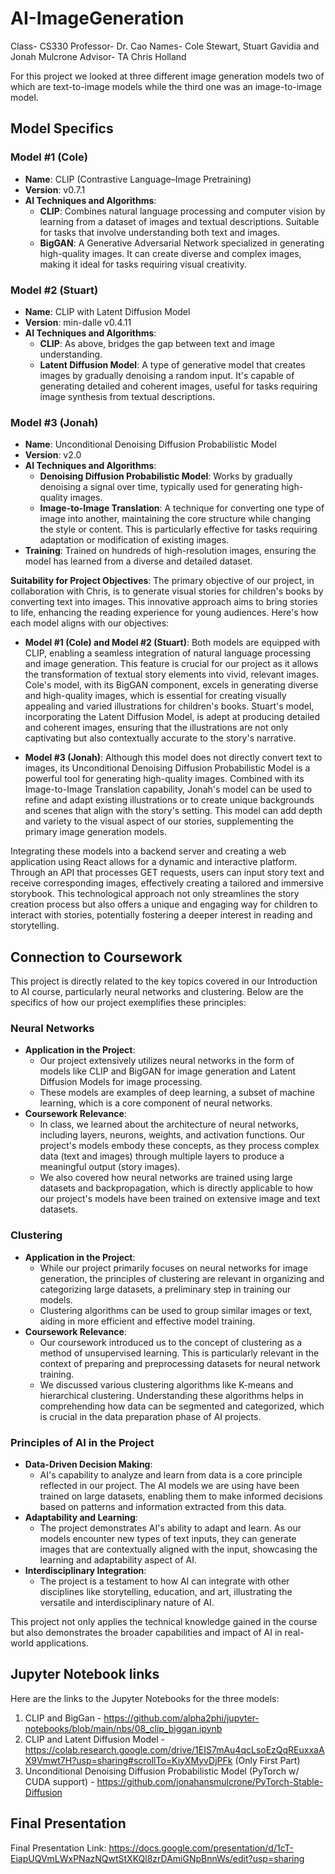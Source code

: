 # AI-ImageGeneration

Class- CS330
Professor- Dr. Cao
Names- Cole Stewart, Stuart Gavidia and Jonah Mulcrone
Advisor- TA Chris Holland

For this project we looked at three different image generation models two of which are text-to-image models while the third one was an image-to-image model.

## Model Specifics

### Model #1 (Cole)
- **Name**: CLIP (Contrastive Language–Image Pretraining)
- **Version**: v0.7.1
- **AI Techniques and Algorithms**:
  - **CLIP**: Combines natural language processing and computer vision by learning from a dataset of images and textual descriptions. Suitable for tasks that involve understanding both text and images.
  - **BigGAN**: A Generative Adversarial Network specialized in generating high-quality images. It can create diverse and complex images, making it ideal for tasks requiring visual creativity.

### Model #2 (Stuart)
- **Name**: CLIP with Latent Diffusion Model
- **Version**: min-dalle v0.4.11
- **AI Techniques and Algorithms**:
  - **CLIP**: As above, bridges the gap between text and image understanding.
  - **Latent Diffusion Model**: A type of generative model that creates images by gradually denoising a random input. It's capable of generating detailed and coherent images, useful for tasks requiring image synthesis from textual descriptions.

### Model #3 (Jonah)
- **Name**: Unconditional Denoising Diffusion Probabilistic Model
- **Version**: v2.0
- **AI Techniques and Algorithms**:
  - **Denoising Diffusion Probabilistic Model**: Works by gradually denoising a signal over time, typically used for generating high-quality images.
  - **Image-to-Image Translation**: A technique for converting one type of image into another, maintaining the core structure while changing the style or content. This is particularly effective for tasks requiring adaptation or modification of existing images.
- **Training**: Trained on hundreds of high-resolution images, ensuring the model has learned from a diverse and detailed dataset.

**Suitability for Project Objectives**: 
The primary objective of our project, in collaboration with Chris, is to generate visual stories for children's books by converting text into images. This innovative approach aims to bring stories to life, enhancing the reading experience for young audiences. Here's how each model aligns with our objectives:

- **Model #1 (Cole) and Model #2 (Stuart)**: Both models are equipped with CLIP, enabling a seamless integration of natural language processing and image generation. This feature is crucial for our project as it allows the transformation of textual story elements into vivid, relevant images. Cole's model, with its BigGAN component, excels in generating diverse and high-quality images, which is essential for creating visually appealing and varied illustrations for children's books. Stuart's model, incorporating the Latent Diffusion Model, is adept at producing detailed and coherent images, ensuring that the illustrations are not only captivating but also contextually accurate to the story's narrative.

- **Model #3 (Jonah)**: Although this model does not directly convert text to images, its Unconditional Denoising Diffusion Probabilistic Model is a powerful tool for generating high-quality images. Combined with its Image-to-Image Translation capability, Jonah's model can be used to refine and adapt existing illustrations or to create unique backgrounds and scenes that align with the story's setting. This model can add depth and variety to the visual aspect of our stories, supplementing the primary image generation models.

Integrating these models into a backend server and creating a web application using React allows for a dynamic and interactive platform. Through an API that processes GET requests, users can input story text and receive corresponding images, effectively creating a tailored and immersive storybook. This technological approach not only streamlines the story creation process but also offers a unique and engaging way for children to interact with stories, potentially fostering a deeper interest in reading and storytelling.

## Connection to Coursework

This project is directly related to the key topics covered in our Introduction to AI course, particularly neural networks and clustering. Below are the specifics of how our project exemplifies these principles:

### Neural Networks
- **Application in the Project**: 
  - Our project extensively utilizes neural networks in the form of models like CLIP and BigGAN for image generation and Latent Diffusion Models for image processing.
  - These models are examples of deep learning, a subset of machine learning, which is a core component of neural networks.
- **Coursework Relevance**: 
  - In class, we learned about the architecture of neural networks, including layers, neurons, weights, and activation functions. Our project's models embody these concepts, as they process complex data (text and images) through multiple layers to produce a meaningful output (story images).
  - We also covered how neural networks are trained using large datasets and backpropagation, which is directly applicable to how our project's models have been trained on extensive image and text datasets.

### Clustering
- **Application in the Project**: 
  - While our project primarily focuses on neural networks for image generation, the principles of clustering are relevant in organizing and categorizing large datasets, a preliminary step in training our models.
  - Clustering algorithms can be used to group similar images or text, aiding in more efficient and effective model training.
- **Coursework Relevance**: 
  - Our coursework introduced us to the concept of clustering as a method of unsupervised learning. This is particularly relevant in the context of preparing and preprocessing datasets for neural network training.
  - We discussed various clustering algorithms like K-means and hierarchical clustering. Understanding these algorithms helps in comprehending how data can be segmented and categorized, which is crucial in the data preparation phase of AI projects.

### Principles of AI in the Project
- **Data-Driven Decision Making**: 
  - AI's capability to analyze and learn from data is a core principle reflected in our project. The AI models we are using have been trained on large datasets, enabling them to make informed decisions based on patterns and information extracted from this data.
- **Adaptability and Learning**: 
  - The project demonstrates AI's ability to adapt and learn. As our models encounter new types of text inputs, they can generate images that are contextually aligned with the input, showcasing the learning and adaptability aspect of AI.
- **Interdisciplinary Integration**: 
  - The project is a testament to how AI can integrate with other disciplines like storytelling, education, and art, illustrating the versatile and interdisciplinary nature of AI.

This project not only applies the technical knowledge gained in the course but also demonstrates the broader capabilities and impact of AI in real-world applications.

## Jupyter Notebook links

Here are the links to the Jupyter Notebooks for the three models:

1. CLIP and BigGan - https://github.com/alpha2phi/jupyter-notebooks/blob/main/nbs/08_clip_biggan.ipynb
2. CLIP and Latent Diffusion Model - https://colab.research.google.com/drive/1EIS7mAu4qcLsoEzQqREuxxaAX9Vmwt7H?usp=sharing#scrollTo=KiyXMyvDjPFk (Only First Part)
3. Unconditional Denoising Diffusion Probabilistic Model (PyTorch w/ CUDA support) - https://github.com/jonahansmulcrone/PyTorch-Stable-Diffusion

## Final Presentation

Final Presentation Link: https://docs.google.com/presentation/d/1cT-EiapUQVmLWxPNazNQwtStXKQl8zrDAmiGNpBnnWs/edit?usp=sharing
